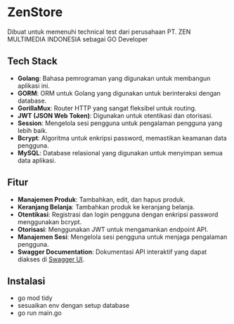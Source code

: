 # ZenStore

Dibuat untuk memenuhi technical test dari perusahaan PT. ZEN MULTIMEDIA INDONESIA sebagai GO Developer

## Tech Stack

- **Golang**: Bahasa pemrograman yang digunakan untuk membangun aplikasi ini.
- **GORM**: ORM untuk Golang yang digunakan untuk berinteraksi dengan database.
- **GorillaMux**: Router HTTP yang sangat fleksibel untuk routing.
- **JWT (JSON Web Token)**: Digunakan untuk otentikasi dan otorisasi.
- **Session**: Mengelola sesi pengguna untuk pengalaman pengguna yang lebih baik.
- **Bcrypt**: Algoritma untuk enkripsi password, memastikan keamanan data pengguna.
- **MySQL**: Database relasional yang digunakan untuk menyimpan semua data aplikasi.

## Fitur

- **Manajemen Produk**: Tambahkan, edit, dan hapus produk.
- **Keranjang Belanja**: Tambahkan produk ke keranjang belanja.
- **Otentikasi**: Registrasi dan login pengguna dengan enkripsi password menggunakan bcrypt.
- **Otorisasi**: Menggunakan JWT untuk mengamankan endpoint API.
- **Manajemen Sesi**: Mengelola sesi pengguna untuk menjaga pengalaman pengguna.
- **Swagger Documentation**: Dokumentasi API interaktif yang dapat diakses di [Swagger UI](http://localhost:8000/swagger).

## Instalasi

- go mod tidy
- sesuaikan env dengan setup database
- go run main.go
